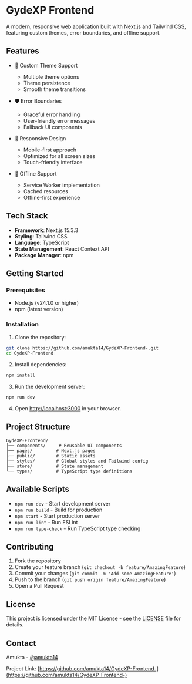 # GydeXP Frontend

A modern, responsive web application built with Next.js and Tailwind CSS, featuring custom themes, error boundaries, and offline support.

## Features

- 🎨 Custom Theme Support
  - Multiple theme options
  - Theme persistence
  - Smooth theme transitions

- 🛡️ Error Boundaries
  - Graceful error handling
  - User-friendly error messages
  - Fallback UI components

- 📱 Responsive Design
  - Mobile-first approach
  - Optimized for all screen sizes
  - Touch-friendly interface

- 🔄 Offline Support
  - Service Worker implementation
  - Cached resources
  - Offline-first experience

## Tech Stack

- **Framework**: Next.js 15.3.3
- **Styling**: Tailwind CSS
- **Language**: TypeScript
- **State Management**: React Context API
- **Package Manager**: npm

## Getting Started

### Prerequisites

- Node.js (v24.1.0 or higher)
- npm (latest version)

### Installation

1. Clone the repository:
```bash
git clone https://github.com/amukta14/GydeXP-Frontend-.git
cd GydeXP-Frontend
```

2. Install dependencies:
```bash
npm install
```

3. Run the development server:
```bash
npm run dev
```

4. Open [http://localhost:3000](http://localhost:3000) in your browser.

## Project Structure

```
GydeXP-Frontend/
├── components/     # Reusable UI components
├── pages/         # Next.js pages
├── public/        # Static assets
├── styles/        # Global styles and Tailwind config
├── store/         # State management
└── types/         # TypeScript type definitions
```

## Available Scripts

- `npm run dev` - Start development server
- `npm run build` - Build for production
- `npm start` - Start production server
- `npm run lint` - Run ESLint
- `npm run type-check` - Run TypeScript type checking

## Contributing

1. Fork the repository
2. Create your feature branch (`git checkout -b feature/AmazingFeature`)
3. Commit your changes (`git commit -m 'Add some AmazingFeature'`)
4. Push to the branch (`git push origin feature/AmazingFeature`)
5. Open a Pull Request

## License

This project is licensed under the MIT License - see the [LICENSE](LICENSE) file for details.

## Contact

Amukta - [@amukta14](https://github.com/amukta14)

Project Link: [https://github.com/amukta14/GydeXP-Frontend-](https://github.com/amukta14/GydeXP-Frontend-) 